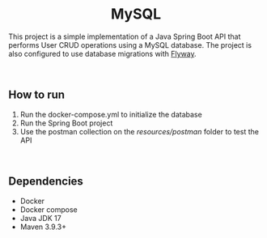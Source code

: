 <h1 align="center"><strong>MySQL</strong></h1>

This project is a simple implementation of a Java Spring Boot API that performs User CRUD operations using a MySQL database. The project is also configured to use database migrations with [Flyway](https://flywaydb.org/).

&nbsp;

## **How to run**

1. Run the docker-compose.yml to initialize the database
1. Run the Spring Boot project
1. Use the postman collection on the *resources/postman* folder to test the API

&nbsp;

## **Dependencies**

- Docker
- Docker compose
- Java JDK 17
- Maven 3.9.3+
